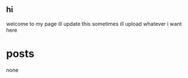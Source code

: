 ## hi
welcome to my page
ill update this sometimes
ill upload whatever i want here



# posts
none














<!--
source code blog lol
im tired lol
this is just an attempt at entertaining myself

its 3:40 in the morning and im going to sleep
-->
